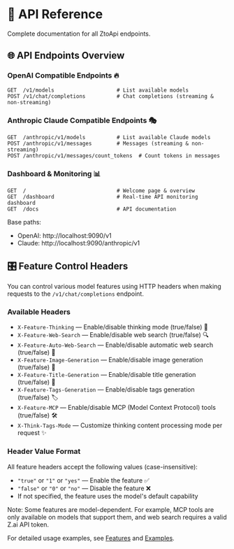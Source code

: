 # 🔌 API Reference

Complete documentation for all ZtoApi endpoints.

## 🌐 API Endpoints Overview

### **OpenAI Compatible Endpoints** 🔥
```
GET  /v1/models                    # List available models
POST /v1/chat/completions          # Chat completions (streaming & non-streaming)
```

### **Anthropic Claude Compatible Endpoints** 🎭
```
GET  /anthropic/v1/models          # List available Claude models
POST /anthropic/v1/messages        # Messages (streaming & non-streaming)  
POST /anthropic/v1/messages/count_tokens  # Count tokens in messages
```

### **Dashboard & Monitoring** 📊
```
GET  /                             # Welcome page & overview
GET  /dashboard                    # Real-time API monitoring dashboard
GET  /docs                         # API documentation
```

Base paths:
- OpenAI: http://localhost:9090/v1
- Claude: http://localhost:9090/anthropic/v1

## 🎛️ Feature Control Headers

You can control various model features using HTTP headers when making requests to the `/v1/chat/completions` endpoint.

### Available Headers

- `X-Feature-Thinking` — Enable/disable thinking mode (true/false) 💭
- `X-Feature-Web-Search` — Enable/disable web search (true/false) 🔍
- `X-Feature-Auto-Web-Search` — Enable/disable automatic web search (true/false) 🤖
- `X-Feature-Image-Generation` — Enable/disable image generation (true/false) 🎨
- `X-Feature-Title-Generation` — Enable/disable title generation (true/false) 📝
- `X-Feature-Tags-Generation` — Enable/disable tags generation (true/false) 🏷️
- `X-Feature-MCP` — Enable/disable MCP (Model Context Protocol) tools (true/false) 🛠️
- `X-Think-Tags-Mode` — Customize thinking content processing mode per request ✨

### Header Value Format

All feature headers accept the following values (case-insensitive):
- `"true"` or `"1"` or `"yes"` — Enable the feature ✅
- `"false"` or `"0"` or `"no"` — Disable the feature ❌
- If not specified, the feature uses the model's default capability

Note: Some features are model-dependent. For example, MCP tools are only available on models that support them, and web search requires a valid Z.ai API token.

For detailed usage examples, see [Features](../docs/features.md) and [Examples](../docs/examples.md).